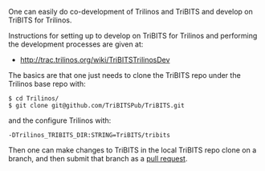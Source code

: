 One can easily do co-development of Trilinos and TriBITS and develop on TriBITS for Trilinos.

Instructions for setting up to develop on TriBITS for Trilinos and performing the development processes are given at:

* http://trac.trilinos.org/wiki/TriBITSTrilinosDev

The basics are that one just needs to clone the TriBITS repo under the Trilinos base repo with:

```
$ cd Trilinos/
$ git clone git@github.com/TriBITSPub/TriBITS.git
```

and the configure Trilinos with:

```
-DTrilinos_TRIBITS_DIR:STRING=TriBITS/tribits
```

Then one can make changes to TriBITS in the local TriBITS repo clone on a branch, and then submit that branch as a [pull request](https://github.com/tribitspub/tribits/pulls).
